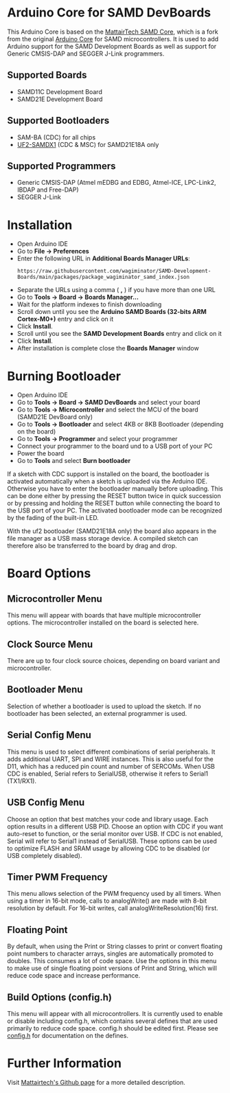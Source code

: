 # Arduino Core for SAMD DevBoards
This Arduino Core is based on the [MattairTech SAMD Core](https://github.com/mattairtech/ArduinoCore-samd), which is a fork from the original [Arduino Core](https://github.com/arduino/ArduinoCore-samd) for SAMD microcontrollers. It is used to add Arduino support for the SAMD Development Boards as well as support for Generic CMSIS-DAP and SEGGER J-Link programmers.

## Supported Boards
- SAMD11C Development Board
- SAMD21E Development Board

## Supported Bootloaders
- SAM-BA (CDC) for all chips
- [UF2-SAMDX1](https://github.com/microsoft/uf2-samdx1) (CDC & MSC) for SAMD21E18A only

## Supported Programmers
- Generic CMSIS-DAP (Atmel mEDBG and EDBG, Atmel-ICE, LPC-Link2, IBDAP and Free-DAP)
- SEGGER J-Link

# Installation
- Open Arduino IDE
- Go to **File -> Preferences**
- Enter the following URL in **Additional Boards Manager URLs**:
    ```
    https://raw.githubusercontent.com/wagiminator/SAMD-Development-Boards/main/packages/package_wagiminator_samd_index.json
    ```
- Separate the URLs using a comma ( **,** ) if you have more than one URL
- Go to **Tools -> Board -> Boards Manager...**
- Wait for the platform indexes to finish downloading
- Scroll down until you see the **Arduino SAMD Boards (32-bits ARM Cortex-M0+)** entry and click on it
- Click **Install**.
- Scroll until you see the **SAMD Development Boards** entry and click on it
- Click **Install**.
- After installation is complete close the **Boards Manager** window

# Burning Bootloader
- Open Arduino IDE
- Go to **Tools -> Board -> SAMD DevBoards** and select your board
- Go to **Tools -> Microcontroller** and select the MCU of the board (SAMD21E DevBoard only)
- Go to **Tools -> Bootloader** and select 4KB or 8KB Bootloader (depending on the board)
- Go to **Tools -> Programmer** and select your programmer
- Connect your programmer to the board und to a USB port of your PC
- Power the board
- Go to **Tools** and select **Burn bootloader**

If a sketch with CDC support is installed on the board, the bootloader is activated automatically when a sketch is uploaded via the Arduino IDE. Otherwise you have to enter the bootloader manually before uploading. This can be done either by pressing the RESET button twice in quick succession or by pressing and holding the RESET button while connecting the board to the USB port of your PC. The activated bootloader mode can be recognized by the fading of the built-in LED.

With the uf2 bootloader (SAMD21E18A only) the board also appears in the file manager as a USB mass storage device. A compiled sketch can therefore also be transferred to the board by drag and drop.

# Board Options
## Microcontroller Menu
This menu will appear with boards that have multiple microcontroller options. The microcontroller installed on the board is selected here.

## Clock Source Menu
There are up to four clock source choices, depending on board variant and microcontroller.

## Bootloader Menu
Selection of whether a bootloader is used to upload the sketch. If no bootloader has been selected, an external programmer is used.

## Serial Config Menu
This menu is used to select different combinations of serial peripherals. It adds additional UART, SPI and WIRE instances. This is also useful for the D11, which has a reduced pin count and number of SERCOMs. When USB CDC is enabled, Serial refers to SerialUSB, otherwise it refers to Serial1 (TX1/RX1).

## USB Config Menu
Choose an option that best matches your code and library usage. Each option results in a different USB PID. Choose an option with CDC if you want auto-reset to function, or the serial monitor over USB. If CDC is not enabled, Serial will refer to Serial1 instead of SerialUSB. These options can be used to optimize FLASH and SRAM usage by allowing CDC to be disabled (or USB completely disabled).

## Timer PWM Frequency
This menu allows selection of the PWM frequency used by all timers. When using a timer in 16-bit mode, calls to analogWrite() are made with 8-bit resolution by default. For 16-bit writes, call analogWriteResolution(16) first.

## Floating Point
By default, when using the Print or String classes to print or convert floating point numbers to character arrays, singles are automatically promoted to doubles. This consumes a lot of code space. Use the options in this menu to make use of single floating point versions of Print and String, which will reduce code space and increase performance.

## Build Options (config.h)
This menu will appear with all microcontrollers. It is currently used to enable or disable including config.h, which contains several defines that are used primarily to reduce code space. config.h should be edited first. Please see [config.h](https://github.com/mattairtech/ArduinoCore-samd/tree/master/config.h) for documentation on the defines.

# Further Information
Visit [Mattairtech's Github page](https://github.com/mattairtech/ArduinoCore-samd) for a more detailed description.
